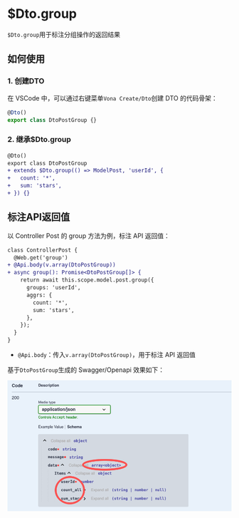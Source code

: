 # $Dto.group

`$Dto.group`用于标注分组操作的返回结果

## 如何使用

### 1. 创建DTO

在 VSCode 中，可以通过右键菜单`Vona Create/Dto`创建 DTO 的代码骨架：

``` typescript
@Dto()
export class DtoPostGroup {}
```

### 2. 继承$Dto.group

``` diff
@Dto()
export class DtoPostGroup
+ extends $Dto.group(() => ModelPost, 'userId', {
+   count: '*',
+   sum: 'stars',
+ }) {}
```

## 标注API返回值

以 Controller Post 的 group 方法为例，标注 API 返回值：

``` diff
class ControllerPost {
  @Web.get('group')
+ @Api.body(v.array(DtoPostGroup))
+ async group(): Promise<DtoPostGroup[]> {
    return await this.scope.model.post.group({
      groups: 'userId',
      aggrs: {
        count: '*',
        sum: 'stars',
      },
    });
  }
}
```

- `@Api.body`：传入`v.array(DtoPostGroup)`，用于标注 API 返回值

基于`DtoPostGroup`生成的 Swagger/Openapi 效果如下：

![](../../../../assets/img/orm/dto/dto-9.png)
